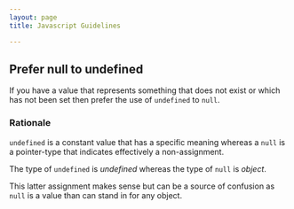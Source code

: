 ```yaml
---
layout: page
title: Javascript Guidelines

---
```


## Prefer null to undefined

If you have a value that represents something that does not exist or which has not been set then prefer the use of `undefined` to `null`.

### Rationale

`undefined` is a constant value that has a specific meaning whereas a `null` is a pointer-type that indicates effectively a non-assignment.

The type of `undefined` is *undefined* whereas the type of `null` is *object*.

This latter assignment makes sense but can be a source of confusion as `null` is a value than can stand in for any object.


